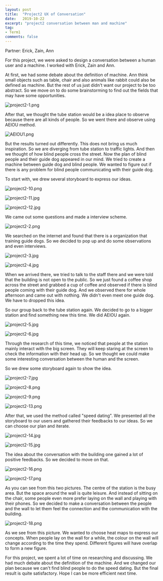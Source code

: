 ```yaml
---
layout: post
title:  "Project2 UX of Conversation"
date:   2019-10-22
excerpt: "project2 conversation between man and machine"
tag:
- Term1
comments: false
---
```

Partner: Erick, Zain, Ann

For this project, we were asked to design a conversation between a human user and a machine. I worked with Erick, Zain and Ann.

At first, we had some debate about the definition of machine. Ann think small objects such as table, chair and also animals like rabbit could also be defined as machine. But the rest of us just didn't want our project to be too abstract. So we move on to do some brainstorming to find out the fields that may have some opportunities.

![project2-1.png](https://i.loli.net/2019/10/24/Zr2NU1hIYpi5kWs.png)

After that, we thought the tube station would be a idea place to observe because there are all kinds of people. So we went there and observe using AEIOU method.

![AEIOU1.png](https://i.loli.net/2019/10/24/hWmS4UArQiz5fkv.png)

But the results turned out differently. This does not bring us much inspiration.  So we are diverging from tube station to traffic lights. And then we thought of how blind people cross the street. Now the plan of blind people and their guide dog appeared in our mind. We tried to create a machine between guide dog and blind people. We wanted to figure out if there is any problem for blind people communicating with their guide dog.

To start with, we drew several storyboard to express our ideas.

![project2-10.png](https://i.loli.net/2019/10/29/K6awkGCNxiem75c.png)

![project2-11.jpg](https://i.loli.net/2019/10/29/tm3l19VGWfZFvLY.jpg)

![project2-12.jpg](https://i.loli.net/2019/10/29/Z4pR8hgPDyqAEMB.jpg)

We came out some questions and made a interview scheme. 

![project2-2.png](https://i.loli.net/2019/10/24/tzqP2mfOcJpesXT.png)

We searched on the internet and found that there is a organization that training guide dogs. So we decided to pop up and do some observations and even interviews.

![project2-3.jpg](https://i.loli.net/2019/10/24/a7Gw86bDTiZx9VH.jpg)

![project2-4.jpg](https://i.loli.net/2019/10/24/XSFKUvi3CrTY1by.jpg)

When we arrived there, we tried to talk to the staff there and we were told that the building is not open to the public. So we just found a coffee shop across the street and grabbed a cup of coffee and observed if there is blind people coming with their guide dog.  And we observed there for whole afternoon and came out with nothing. We didn't even meet one guide dog. We have to dropped this idea.

So our group back to the tube station again. We decided to go to a bigger station and find something new this time. We did AEIOU again.

![project2-5.jpg](https://i.loli.net/2019/10/24/TOWt5hlaDNqsuef.jpg)

![project2-6.jpg](https://i.loli.net/2019/10/24/qQrS5k8HzCj49Ac.jpg)

Through the research of this time, we noticed that people at the station mainly interact with the big screen. They will keep staring at the screen to check the information with their head up. So we thought we could make some interesting conversation between the human and the screen.

So we  drew some storyboard again to  show the idea.

![project2-7.jpg](https://i.loli.net/2019/10/29/2d8GuKvj4ykSBhC.jpg)

![project2-8.png](https://i.loli.net/2019/10/29/7MHdvTIF3zBq8E1.png)

![project2-9.png](https://i.loli.net/2019/10/29/mfuB7Z1vXEgpztO.png)

![project2-13.png](https://i.loli.net/2019/10/29/uhsOwgVPX9kvpnH.png)

After that, we used the method called "speed dating". We presented all the storyboard to our users and gathered their feedbacks to our ideas. So we can choose our plan and iterate.

![project2-14.jpg](https://i.loli.net/2019/10/29/CdAIE2B1z5DXP67.jpg)

![project2-15.jpg](https://i.loli.net/2019/10/29/OcghEyNFnpAZDik.jpg)

The idea about the conversation with the building one gained a lot of positive feedbacks. So we decided to move on that.

![project2-16.png](https://i.loli.net/2019/10/29/kgF8NlvesIr6xj9.png)

![project2-17.png](https://i.loli.net/2019/10/29/Zo32DfbdtGHYUTj.png)

As you can see from this two pictures. The centre of the station is the busy area. But the space around the wall is quite leisure. And instead of sitting on the chair, some people even more prefer laying on the wall and playing with their phones. So we decided to make a conversation between the people and the wall to let them feel the connection and the communication with the building.

![project2-18.png](https://i.loli.net/2019/10/29/5BTNsHi4e3owQPx.png)

As we see from this picture. We wanted to choose  heat maps to express our concepts. When people lay on the wall for a while, the colour on the wall will change according to the time they spend. Different figures will have overlap to form a new figure. 

For this project, we spent a lot of time on researching and discussing. We had much debate about the definition of the machine. And we changed our plan because we can't find blind people to do the speed dating. But the final result is quite satisfactory. Hope I can be more efficient next time.

